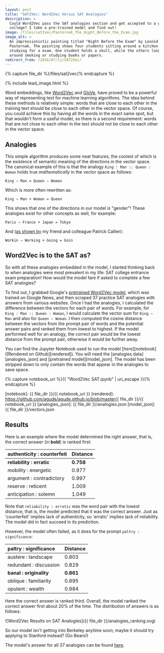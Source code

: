 ```yaml
---
layout: post
title: "SAT2Vec: Word2Vec Versus SAT Analogies"
description: >
  Could Word2Vec pass the SAT analogies section and get accepted to a good
  college? I take a pre-trained model and find out!
image: /files/sat2vec/Pasternak_The_Night_Before_the_Exam.jpg
image_alt: >
  An impressionistic painting titled "Night Before the Exam" by Leonid
  Pasternak. The painting shows four students sitting around a kitchen table
  studying for a exam. One student holds a skull, while the others longue
  around smoking or studying books or papers.
redirect_from: /2016/07/11/SAT2Vec/
---
```


{% capture file_dir %}/files/sat2vec{% endcapture %}

{% include lead_image.html %}

Word embeddings, like [Word2Vec][Word2Vec_paper] and [GloVe][GloVe_site], have
proved to be a powerful way of representing text for machine learning
algorithms. The idea behind these methods is relatively simple: words that are
close to each other in the training text should be close to each other in the
vector space. Of course, you could achieve this by having all the words in the
exact same spot, but that wouldn't form a useful model, so there is a second
requirement: words that are not close to each other in the text should not be
close to each other in the vector space.

[Word2Vec_paper]: https://papers.nips.cc/paper/5021-distributed-representations-of-words-and-phrases-and-their-compositionality.pdf
[GloVe_site]: https://nlp.stanford.edu/projects/glove/

## Analogies

This simple algorithm produces some neat features, the coolest of which is the
existence of semantic meaning of the directions in the vector space. The
canonical example of this is that the analogy `King : Man :: Queen : Woman`
holds true _mathematically_ in the vector space as follows:

    King − Man = Queen − Woman

Which is more often rewritten as:

    King − Man + Woman = Queen

This shows that one of the directions in our model is "gender"! These
analogies exist for other concepts as well, for example:

    Paris − France + Japan = Tokyo

And ([as shown by][pats_post] my friend and colleague Patrick Callier):

    Workin − Working + Going = Goin

[pats_post]: https://gab41.lab41.org/street-style-guide-vector-transformations-betta-work-2ad8d9829587

## Word2Vec is to the SAT as?

So with all these analogies embedded in the model, I started thinking back to
when analogies were most prevalent in my life: SAT college entrance exam
preparation! How would the model fare if asked to complete a few SAT
analogies?

To find out, I grabbed Google's [pretrained Word2Vec model][w2v_model], which
was trained on Google News, and then scraped 37 practice SAT analogies with
answers from various websites. Once I had the analogies, I calculated the
difference between the vectors for each pair of words. For example, for
`King : Man :: Queen : Woman`, I would calculate the vector sum for `King −
Man` and also for `Queen − Woman`. I then computed the cosine distance between
the vectors from the prompt pair of words and the potential answer pairs and
ranked them from lowest to highest. If the model performed well for an
analogy, the correct pair would be the lowest distance from the prompt pair,
otherwise it would be further away.

[w2v_model]: https://drive.google.com/file/d/0B7XkCwpI5KDYNlNUTTlSS21pQmM/edit?usp=sharing

You can find the Jupyter Notebook used to run the model [here][notebook]
([Rendered on Github][rendered]). You will need the [analogies
data][analogies_json] and [pretrained model][model_json]. The model has been
stripped down to only contain the words that appear in the analogies to save
space.

{% capture notebook_uri %}{{ "Word2Vec SAT.ipynb" | uri_escape }}{% endcapture %} 

[notebook]: {{ file_dir }}/{{ notebook_uri }}
[rendered]: https://github.com/agude/agude.github.io/blob/master{{ file_dir }}/{{ notebook_uri }}
[analogies_json]: {{ file_dir }}/analogies.json
[model_json]: {{ file_dir }}/vectors.json

## Results

Here is an example where the model determined the right answer, that is, the correct answer
(in **bold**) is ranked first:

| authenticity : counterfeit   | Distance   |
|:-----------------------------|:-----------|
| **reliability : erratic**    | **0.758**  |
| mobility : energetic         | 0.977      |
| argument : contradictory     | 0.997      |
| reserve : reticent           | 1.009      |
| anticipation : solemn        | 1.049      |

Note that `reliability : erratic` was the word pair with the lowest
distance, that is, the model predicted that it was the correct answer. Just as
'counterfeit' implies lack of authenticity, so 'erratic' implies lack of
reliability. The model did in fact succeed in its prediction.

However, the model often failed, as it does for the prompt `paltry :
significance`:

| paltry : significance   | Distance   |
|:------------------------|:-----------|
| austere : landscape     | 0.803      |
| redundant : discussion  | 0.829      |
| **banal : originality** | **0.861**  |
| oblique : familiarity   | 0.895      |
| opulent : wealth        | 0.984      |

Here the correct answer is ranked third. Overall, the model ranked the correct
answer first about 20% of the time. The distribution of answers is as follows:

![Word2Vec Results on SAT Analogies]({{ file_dir }}/analogies_ranking.svg)

So our model isn't getting into Berkeley anytime soon; maybe it should try
applying to Stanford instead? (Go Bears!)

The model's answer for all 37 analogies can be found [here][results].

[results]: /blog/sat2vec/results/
